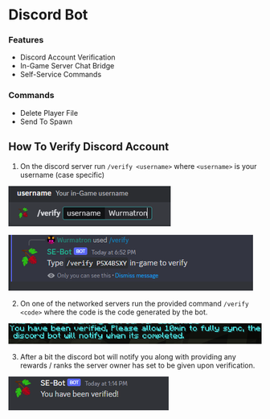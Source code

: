 # Discord Bot

### Features

- Discord Account Verification
- In-Game Server Chat Bridge
- Self-Service Commands

### Commands

- Delete Player File
- Send To Spawn

## How To Verify Discord Account

1. On the discord server run `/verify <username>` where `<username>` is your username (case specific)

![Command](../../img/discord_bot_command.png)

![Code](../../img/discord_bot_code.png)

2. On one of the networked servers run the provided command `/verify <code>` where the code is the code generated by the bot.

![Code](../../img/discord_bot_chat_verify.png)

3. After a bit the discord bot will notify you along with providing any rewards / ranks the server owner has set to be given upon verification.

![Code](../../img/discord_bot_verified.png)
